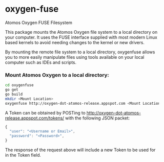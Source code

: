 oxygen-fuse
===========
Atomos Oxygen FUSE Filesystem

This package mounts the Atomos Oxygen file system to a local directory on your computer. It uses the FUSE interface supplied with most modern Linux based kernels to avoid needing changes to the kernel or new drivers.

By mounting the remote file system to a local directory, oxygenfuse allows you to more easily manipulate files using tools available on your local computer such as IDEs and scripts.


### Mount Atomos Oxygen to a local directory:
```sh
cd oxygenfuse
go get
go build
mkdir <Mount Location>
oxygenfuse http://oxygen-dot-atomos-release.appspot.com <Mount Location> <Token>
```

A Token can be obtained by POSTing to http://oxygen-dot-atomos-release.appspot.com/tokens/ with the following JSON packet:
```js
{
  "user": "<Username or Email>",
  "password": "<Password>",
}
```
The response of the request above will include a new Token to be used for in the Token field.
